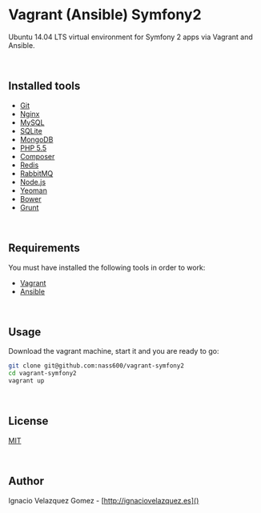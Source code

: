 # Vagrant (Ansible) Symfony2

Ubuntu 14.04 LTS virtual environment for Symfony 2 apps via Vagrant and Ansible.

<br>

## Installed tools

+ [Git](http://git-scm.com)
+ [Nginx](http://nginx.org/)
+ [MySQL](http://www.mysql.com/)
+ [SQLite](http://www.sqlite.org/)
+ [MongoDB](http://www.mongodb.org/)
+ [PHP 5.5](http://php.net/)
+ [Composer](https://getcomposer.org/)
+ [Redis](http://redis.io/)
+ [RabbitMQ](http://www.rabbitmq.com/)
+ [Node.js](http://nodejs.org/)
+ [Yeoman](http://yeoman.io/)
+ [Bower](http://bower.io/)
+ [Grunt](http://gruntjs.com/)

<br>

## Requirements

You must have installed the following tools in order to work:

+ [Vagrant](https://www.vagrantup.com/)
+ [Ansible](http://www.ansible.com/home)

<br>

## Usage

Download the vagrant machine, start it and you are ready to go:

```bash
git clone git@github.com:nass600/vagrant-symfony2
cd vagrant-symfony2
vagrant up
```

<br>

## License

[MIT](/src/master/LICENSE)

<br>

## Author

Ignacio Velazquez Gomez - [http://ignaciovelazquez.es]()